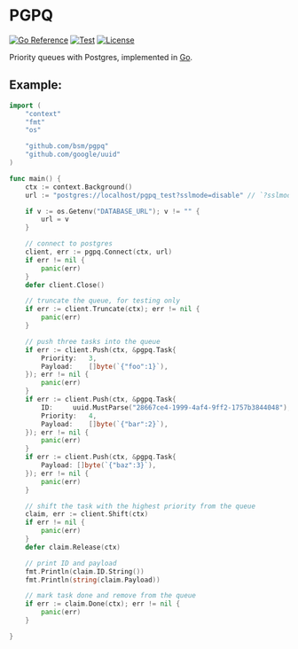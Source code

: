 # PGPQ

[![Go Reference](https://pkg.go.dev/badge/github.com/bsm/pgpq.svg)](https://pkg.go.dev/github.com/bsm/pgpq)
[![Test](https://github.com/bsm/pgpq/actions/workflows/test.yml/badge.svg)](https://github.com/bsm/pgpq/actions/workflows/test.yml)
[![License](https://img.shields.io/badge/License-Apache%202.0-blue.svg)](https://opensource.org/licenses/Apache-2.0)

Priority queues with Postgres, implemented in [Go](https://golang.org).

## Example:

```go
import (
	"context"
	"fmt"
	"os"

	"github.com/bsm/pgpq"
	"github.com/google/uuid"
)

func main() {
	ctx := context.Background()
	url := "postgres://localhost/pgpq_test?sslmode=disable"	// `?sslmode=verify-ca` recommended for production

	if v := os.Getenv("DATABASE_URL"); v != "" {
		url = v
	}

	// connect to postgres
	client, err := pgpq.Connect(ctx, url)
	if err != nil {
		panic(err)
	}
	defer client.Close()

	// truncate the queue, for testing only
	if err := client.Truncate(ctx); err != nil {
		panic(err)
	}

	// push three tasks into the queue
	if err := client.Push(ctx, &pgpq.Task{
		Priority:	3,
		Payload:	[]byte(`{"foo":1}`),
	}); err != nil {
		panic(err)
	}
	if err := client.Push(ctx, &pgpq.Task{
		ID:		uuid.MustParse("28667ce4-1999-4af4-9ff2-1757b3844048"),	// custom UUID
		Priority:	4,
		Payload:	[]byte(`{"bar":2}`),
	}); err != nil {
		panic(err)
	}
	if err := client.Push(ctx, &pgpq.Task{
		Payload: []byte(`{"baz":3}`),
	}); err != nil {
		panic(err)
	}

	// shift the task with the highest priority from the queue
	claim, err := client.Shift(ctx)
	if err != nil {
		panic(err)
	}
	defer claim.Release(ctx)

	// print ID and payload
	fmt.Println(claim.ID.String())
	fmt.Println(string(claim.Payload))

	// mark task done and remove from the queue
	if err := claim.Done(ctx); err != nil {
		panic(err)
	}

}
```
